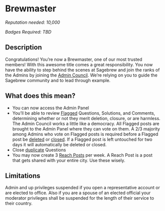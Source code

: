 # Brewmaster #
*Reputation needed: 10,000*

*Badges Required: TBD*

## Description ##
Congratulations! You’re now a Brewmaster, one of our most trusted members! 
With this awesome title comes a great responsibility. You now have the ability 
to step behind the scenes at Sagebrew and join the ranks of the Admins by 
joining the [Admin Council][1]. We’re relying on you to guide the Sagebrew 
community and to lead through example.

## What does this mean? ##
- You can now access the Admin Panel
- You’ll be able to review [Flagged][2] Questions, Solutions, and Comments, 
  determining whether or not they merit deletion, closure, or are harmless. 
  The Admin Council works a little like a democracy. All Flagged posts are 
  brought to the Admin Panel where they can vote on them. A 2/3 majority 
  among Admins who vote on Flagged posts is required before a Flagged post be 
  [deleted][3] or [closed][4]. If a Flagged post is left untouched for two days 
  it will automatically be deleted or closed.
- Close [duplicate][5] Questions
- You may now create 3 [Reach Posts][6] per week. A Reach Post is a post 
  that gets shared with your entire city. Use these wisely. 

## Limitations ##
Admin and up privileges suspended if you open a representative account or are 
elected to office. Also if you are a spouse of an elected official your 
moderator privileges shall be suspended for the length of their service to 
their country.

[1]: /help_center/reputation/admin_council/
[2]: /help_center/privileges/flagging/
[3]: /help_center/conversation/why_are_questions_deleted/
[4]: /help_center/conversation/closure_of_a_question/
[5]: /help_center/conversation/duplicate_question/
[6]: TBD